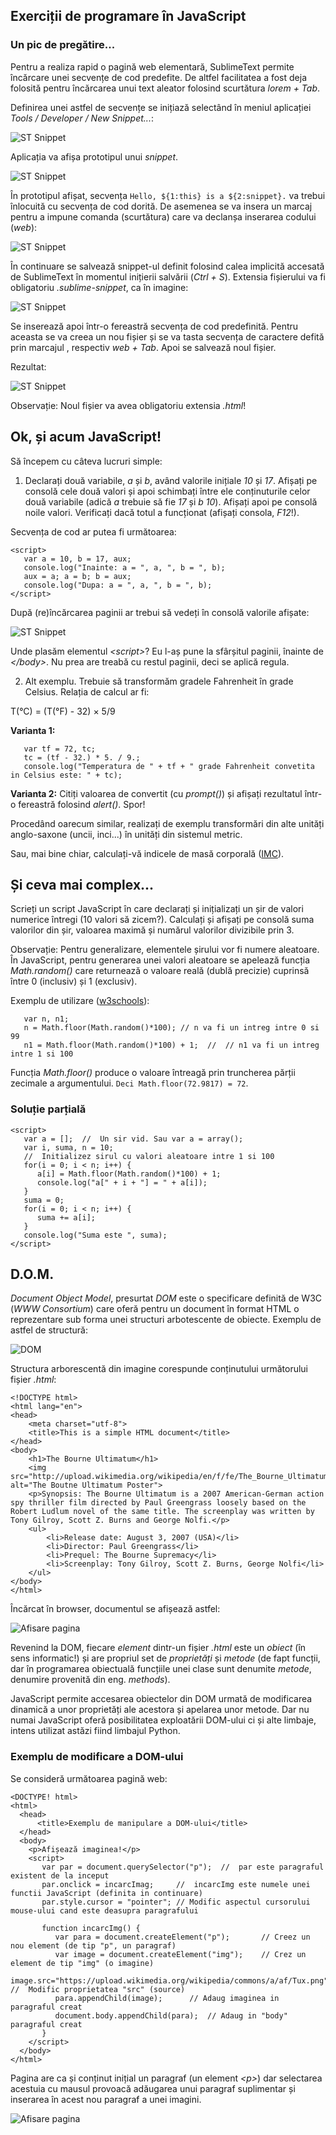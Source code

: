 ## Exerciții de programare în JavaScript

### Un pic de pregătire...

Pentru a realiza rapid o pagină web elementară, SublimeText permite încărcare unei secvențe de cod predefite. De altfel facilitatea a fost deja folosită pentru încărcarea unui text aleator folosind scurtătura *lorem + Tab*.

Definirea unei astfel de secvențe se inițiază selectând în meniul aplicației *Tools / Developer / New Snippet...*:

![ST Snippet](/images/poza8.png)

Aplicația va afișa prototipul unui *snippet*. 

![ST Snippet](/images/poza9.png)

În prototipul afișat, secvența `Hello, ${1:this} is a ${2:snippet}.` va trebui înlocuită cu secvența de cod dorită. De asemenea  se va insera un marcaj *<tabTrigger>* pentru a impune comanda (scurtătura) care va declanșa inserarea codului (*web*):

![ST Snippet](/images/poza10.png)

În continuare se salvează snippet-ul definit folosind calea implicită accesată de SublimeText în momentul inițierii salvării (*Ctrl + S*). Extensia fișierului va fi obligatoriu *.sublime-snippet*, ca în imagine:

![ST Snippet](/images/poza11.png)

Se inserează apoi într-o fereastră secvența de cod predefinită. Pentru aceasta se va creea un nou fișier și se va tasta secvența de caractere defită prin marcajul *<tabTrigger>*, respectiv *web + Tab*. Apoi se salvează noul fișier. 
  
Rezultat:
  
![ST Snippet](/images/poza12.png)

Observație: Noul fișier va avea obligatoriu extensia *.html*!

## Ok, și acum JavaScript!

Să începem cu câteva lucruri simple:

1. Declarați două variabile, *a* și *b*, având valorile inițiale *10* și *17*. Afișați pe consolă cele două valori și apoi schimbați între ele conținuturile celor două variabile (adică *a* trebuie să fie *17* și *b 10*). Afișați apoi pe consolă noile valori. Verificați dacă totul a funcționat (afișați consola, *F12*!).

Secvența de cod ar putea fi următoarea:
```
<script>
   var a = 10, b = 17, aux;
   console.log("Inainte: a = ", a, ", b = ", b);
   aux = a; a = b; b = aux;
   console.log("Dupa: a = ", a, ", b = ", b);
</script>
```

După (re)încărcarea paginii ar trebui să vedeți în consolă valorile afișate:

![ST Snippet](/images/poza13.png)

Unde plasăm elementul *&lt;script>*? Eu l-aș pune la sfârșitul paginii, înainte de *&lt;/body>*. Nu prea are treabă cu restul paginii, deci se aplică regula.

2. Alt exemplu. Trebuie să transformăm gradele Fahrenheit în grade Celsius. Relația de calcul ar fi:

T(°C) = (T(°F) - 32) × 5/9

**Varianta 1:**
```
   var tf = 72, tc;
   tc = (tf - 32.) * 5. / 9.;
   console.log("Temperatura de " + tf + " grade Fahrenheit convetita in Celsius este: " + tc);
```

**Varianta 2:** Citiți valoarea de convertit (cu *prompt()*) și afișați rezultatul într-o fereastră folosind *alert()*. Spor!

Procedând oarecum similar, realizați de exemplu transformări din alte unități anglo-saxone (uncii, inci...) în unități din sistemul metric. 

Sau, mai bine chiar, calculați-vă indicele de masă corporală ([IMC](https://www.medlife.ro/vitmatina-cum-se-calculeaza-indicele-masei-corporale.html)).

## Și ceva mai complex...

Scrieți un script JavaScript în care declarați și inițializați un șir de valori numerice întregi (10 valori să zicem?).
Calculați și afișați pe consolă suma valorilor din șir, valoarea maximă și numărul valorilor divizibile prin 3.

Observație: Pentru generalizare, elementele șirului vor fi numere aleatoare. În JavaScript, pentru generarea unei valori aleatoare se apelează funcția *Math.random()* care returnează o valoare reală (dublă precizie) cuprinsă între 0 (inclusiv) și 1 (exclusiv).

Exemplu de utilizare ([w3schools](https://www.w3schools.com/js/js_random.asp)):
```
   var n, n1;
   n = Math.floor(Math.random()*100); // n va fi un intreg intre 0 si 99
   n1 = Math.floor(Math.random()*100) + 1;  //  // n1 va fi un intreg intre 1 si 100
```

Funcția *Math.floor()* produce o valoare întreagă prin truncherea părții zecimale a argumentului. `Deci Math.floor(72.9817) = 72`.

### Soluție parțială
```
<script>
   var a = [];  //  Un sir vid. Sau var a = array();
   var i, suma, n = 10;
   //  Initializez sirul cu valori aleatoare intre 1 si 100
   for(i = 0; i < n; i++) {
   	  a[i] = Math.floor(Math.random()*100) + 1;
   	  console.log("a[" + i + "] = " + a[i]);
   }
   suma = 0;
   for(i = 0; i < n; i++) {
   	  suma += a[i];
   }
   console.log("Suma este ", suma);
</script>
```

## D.O.M.
*Document Object Model*, presurtat *DOM* este o specificare definită de W3C (*WWW Consortium*) care oferă pentru un document în format HTML o reprezentare sub forma unei structuri arbotescente de obiecte. Exemplu de astfel de structură:

![DOM](/images/poza14.png)

Structura arborescentă din imagine corespunde conținutului următorului fișier *.html*:

```
<!DOCTYPE html>
<html lang="en">
<head>
	<meta charset="utf-8">
	<title>This is a simple HTML document</title>
</head>
<body>
	<h1>The Bourne Ultimatum</h1>
	<img src="http://upload.wikimedia.org/wikipedia/en/f/fe/The_Bourne_Ultimatum_(2007_film_poster).jpg" alt="The Boutne Ultimatum Poster">
	<p>Synopsis: The Bourne Ultimatum is a 2007 American-German action spy thriller film directed by Paul Greengrass loosely based on the Robert Ludlum novel of the same title. The screenplay was written by Tony Gilroy, Scott Z. Burns and George Nolfi.</p>
	<ul>
		<li>Release date: August 3, 2007 (USA)</li>
		<li>Director: Paul Greengrass</li>
		<li>Prequel: The Bourne Supremacy</li>
		<li>Screenplay: Tony Gilroy, Scott Z. Burns, George Nolfi</li>
	</ul>
</body>
</html>
```

Încărcat în browser, documentul se afișează astfel:

![Afisare pagina](/images/poza15.png)

Revenind la DOM, fiecare *element* dintr-un fișier *.html* este un *obiect* (în sens informatic!) și are propriul set de *proprietăți* și *metode* (de fapt funcții, dar în programarea obiectuală funcțiile unei clase sunt denumite *metode*, denumire provenită din eng. *methods*). 

JavaScript permite accesarea obiectelor din DOM urmată de modificarea dinamică a unor proprietăți ale acestora și apelarea unor metode.  Dar nu numai JavaScript oferă posibilitatea exploatării DOM-ului ci și alte limbaje, intens utilizat astăzi fiind limbajul Python.

### Exemplu de modificare a DOM-ului
Se consideră următoarea pagină web:

```
<DOCTYPE! html>
<html>
  <head>
      <title>Exemplu de manipulare a DOM-ului</title>
  </head>
  <body>
  	<p>Afișează imaginea!</p>
  	<script>
  	   var par = document.querySelector("p");  //  par este paragraful existent de la inceput
  	   par.onclick = incarcImag;     //  incarcImg este numele unei functii JavaScript (definita in continuare)
  	   par.style.cursor = "pointer"; // Modific aspectul cursorului mouse-ului cand este deasupra paragrafului

  	   function incarcImg() {
  	      var para = document.createElement("p");      	// Creez un nou element (de tip "p", un paragraf)
  	      var image = document.createElement("img");   	// Crez un element de tip "img" (o imagine)
  	      image.src="https://upload.wikimedia.org/wikipedia/commons/a/af/Tux.png";  //  Modific proprietatea "src" (source)
  	      para.appendChild(image);   	// Adaug imaginea in paragraful creat
  	      document.body.appendChild(para);	// Adaug in "body" paragraful creat
  	   }
  	</script>  
  </body>
</html>
```

Pagina are ca și conținut inițial un paragraf (un element *&lt;p>*) dar selectarea acestuia cu mausul provoacă adăugarea unui paragraf suplimentar și inserarea în acest nou paragraf a unei imagini.  

![Afisare pagina](/images/poza16.png)




